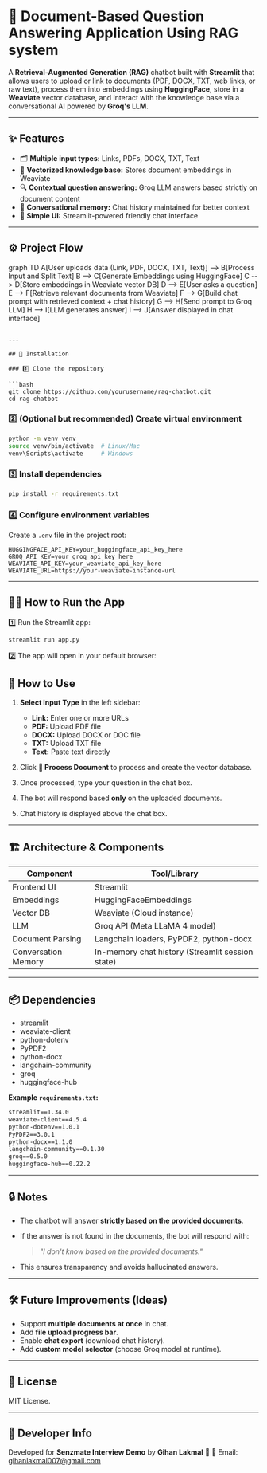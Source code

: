 # 🧠  Document-Based Question Answering Application Using RAG system

A **Retrieval-Augmented Generation (RAG)** chatbot built with **Streamlit** that allows users to upload or link to documents (PDF, DOCX, TXT, web links, or raw text), process them into embeddings using **HuggingFace**, store in a **Weaviate** vector database, and interact with the knowledge base via a conversational AI powered by **Groq's LLM**.

---

## ✨ Features

* 🗂️ **Multiple input types:** Links, PDFs, DOCX, TXT, Text
* 🧠 **Vectorized knowledge base:** Stores document embeddings in Weaviate
* 🔍 **Contextual question answering:** Groq LLM answers based strictly on document content
* 💬 **Conversational memory:** Chat history maintained for better context
* 🚀 **Simple UI:** Streamlit-powered friendly chat interface

---

## ⚙️ Project Flow


graph TD
    A[User uploads data (Link, PDF, DOCX, TXT, Text)] --> B[Process Input and Split Text]
    B --> C[Generate Embeddings using HuggingFace]
    C --> D[Store embeddings in Weaviate vector DB]
    D --> E[User asks a question]
    E --> F[Retrieve relevant documents from Weaviate]
    F --> G[Build chat prompt with retrieved context + chat history]
    G --> H[Send prompt to Groq LLM]
    H --> I[LLM generates answer]
    I --> J[Answer displayed in chat interface]
```

---

## 🚀 Installation

### 1️⃣ Clone the repository

```bash
git clone https://github.com/yourusername/rag-chatbot.git
cd rag-chatbot
```

### 2️⃣ (Optional but recommended) Create virtual environment

```bash
python -m venv venv
source venv/bin/activate  # Linux/Mac
venv\Scripts\activate     # Windows
```

### 3️⃣ Install dependencies

```bash
pip install -r requirements.txt
```

### 4️⃣ Configure environment variables

Create a `.env` file in the project root:

```env
HUGGINGFACE_API_KEY=your_huggingface_api_key_here
GROQ_API_KEY=your_groq_api_key_here
WEAVIATE_API_KEY=your_weaviate_api_key_here
WEAVIATE_URL=https://your-weaviate-instance-url
```

---

## 🏃‍♂️ How to Run the App

1️⃣ Run the Streamlit app:

```bash
streamlit run app.py
```

2️⃣ The app will open in your default browser:

## 📝 How to Use

1. **Select Input Type** in the left sidebar:

   * **Link:** Enter one or more URLs
   * **PDF:** Upload PDF file
   * **DOCX:** Upload DOCX or DOC file
   * **TXT:** Upload TXT file
   * **Text:** Paste text directly
2. Click **🚀 Process Document** to process and create the vector database.
3. Once processed, type your question in the chat box.
4. The bot will respond based **only** on the uploaded documents.
5. Chat history is displayed above the chat box.

---

## 🏗️ Architecture & Components

| Component           | Tool/Library                                     |
| ------------------- | ------------------------------------------------ |
| Frontend UI         | Streamlit                                        |
| Embeddings          | HuggingFaceEmbeddings                            |
| Vector DB           | Weaviate (Cloud instance)                        |
| LLM                 | Groq API (Meta LLaMA 4 model)                    |
| Document Parsing    | Langchain loaders, PyPDF2, python-docx           |
| Conversation Memory | In-memory chat history (Streamlit session state) |

---

## 📦 Dependencies

* streamlit
* weaviate-client
* python-dotenv
* PyPDF2
* python-docx
* langchain-community
* groq
* huggingface-hub

**Example `requirements.txt`:**

```txt
streamlit==1.34.0
weaviate-client==4.5.4
python-dotenv==1.0.1
PyPDF2==3.0.1
python-docx==1.1.0
langchain-community==0.1.30
groq==0.5.0
huggingface-hub==0.22.2
```

---

## 🔒 Notes

* The chatbot will answer **strictly based on the provided documents**.

* If the answer is not found in the documents, the bot will respond with:

  > *"I don't know based on the provided documents."*

* This ensures transparency and avoids hallucinated answers.

---

## 🛠️ Future Improvements (Ideas)

* Support **multiple documents at once** in chat.
* Add **file upload progress bar**.
* Enable **chat export** (download chat history).
* Add **custom model selector** (choose Groq model at runtime).

---

## 📝 License

MIT License.

---

## 👤 Developer Info

Developed for **Senzmate Interview Demo** by **Gihan Lakmal** 🚀
📧 Email: gihanlakmal007@gmail.com


